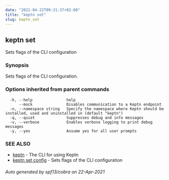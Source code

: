 ```yaml
---
date: "2021-04-22T09:31:37+02:00"
title: "keptn set"
slug: keptn_set
---
```

## keptn set

Sets flags of the CLI configuration

### Synopsis

Sets flags of the CLI configuration.

### Options inherited from parent commands

```
  -h, --help               help
      --mock               Disables communication to a Keptn endpoint
  -n, --namespace string   Specify the namespace where Keptn should be installed, used and uninstalled in (default "keptn")
  -q, --quiet              Suppresses debug and info messages
  -v, --verbose            Enables verbose logging to print debug messages
  -y, --yes                Assume yes for all user prompts
```

### SEE ALSO

* [keptn](../keptn/)	 - The CLI for using Keptn
* [keptn set config](../keptn_set_config/)	 - Sets flags of the CLI configuration

###### Auto generated by spf13/cobra on 22-Apr-2021

